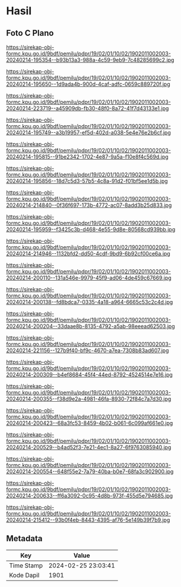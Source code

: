 # Hasil

## Foto C Plano

https://sirekap-obj-formc.kpu.go.id/9bdf/pemilu/pdpr/19/02/01/10/02/1902011002003-20240214-195354--b93b13a3-988a-4c59-9eb9-7c48285699c2.jpg

https://sirekap-obj-formc.kpu.go.id/9bdf/pemilu/pdpr/19/02/01/10/02/1902011002003-20240214-195650--1d9ada4b-900d-4caf-adfc-0659c889720f.jpg

https://sirekap-obj-formc.kpu.go.id/9bdf/pemilu/pdpr/19/02/01/10/02/1902011002003-20240214-223719--a45909db-fb30-48f0-8a72-41f7d43133e1.jpg

https://sirekap-obj-formc.kpu.go.id/9bdf/pemilu/pdpr/19/02/01/10/02/1902011002003-20240214-195749--a3b19957-ef5d-402d-a038-5e4e76e2b6cf.jpg

https://sirekap-obj-formc.kpu.go.id/9bdf/pemilu/pdpr/19/02/01/10/02/1902011002003-20240214-195815--91be2342-1702-4e87-9a5a-f10e8f4c569d.jpg

https://sirekap-obj-formc.kpu.go.id/9bdf/pemilu/pdpr/19/02/01/10/02/1902011002003-20240214-195856--18d7c5d3-57b5-4c8a-91d2-f01bf5ee1d5b.jpg

https://sirekap-obj-formc.kpu.go.id/9bdf/pemilu/pdpr/19/02/01/10/02/1902011002003-20240214-214840--0f36f697-173b-4772-ac07-8add3b25d833.jpg

https://sirekap-obj-formc.kpu.go.id/9bdf/pemilu/pdpr/19/02/01/10/02/1902011002003-20240214-195959--f3425c3b-d468-4e55-9d8e-80568cd939bb.jpg

https://sirekap-obj-formc.kpu.go.id/9bdf/pemilu/pdpr/19/02/01/10/02/1902011002003-20240214-214946--1132bfd2-dd50-4cdf-9bd9-6b92cf00ce6a.jpg

https://sirekap-obj-formc.kpu.go.id/9bdf/pemilu/pdpr/19/02/01/10/02/1902011002003-20240214-200110--131a546e-9979-45f9-ad06-4de459c67669.jpg

https://sirekap-obj-formc.kpu.go.id/9bdf/pemilu/pdpr/19/02/01/10/02/1902011002003-20240214-200138--fd8bdca7-0335-4a18-a964-6665c53c2c4d.jpg

https://sirekap-obj-formc.kpu.go.id/9bdf/pemilu/pdpr/19/02/01/10/02/1902011002003-20240214-200204--33daae8b-8135-4792-a5ab-98eeead62503.jpg

https://sirekap-obj-formc.kpu.go.id/9bdf/pemilu/pdpr/19/02/01/10/02/1902011002003-20240214-221156--127b9f40-bf9c-4670-a7ea-7308b83ad607.jpg

https://sirekap-obj-formc.kpu.go.id/9bdf/pemilu/pdpr/19/02/01/10/02/1902011002003-20240214-200309--b4ef8684-45f4-44ed-8792-4524514e7e16.jpg

https://sirekap-obj-formc.kpu.go.id/9bdf/pemilu/pdpr/19/02/01/10/02/1902011002003-20240214-200355--f38d9e2a-4981-46fa-8930-72f84c7a7d30.jpg

https://sirekap-obj-formc.kpu.go.id/9bdf/pemilu/pdpr/19/02/01/10/02/1902011002003-20240214-200423--68a3fc53-8459-4b02-b061-6c099af661e0.jpg

https://sirekap-obj-formc.kpu.go.id/9bdf/pemilu/pdpr/19/02/01/10/02/1902011002003-20240214-200529--b4ad52f3-7e21-4ec1-8a27-6f9763085940.jpg

https://sirekap-obj-formc.kpu.go.id/9bdf/pemilu/pdpr/19/02/01/10/02/1902011002003-20240214-200554--648f55e2-7a79-40ba-b0e7-68fa3c902900.jpg

https://sirekap-obj-formc.kpu.go.id/9bdf/pemilu/pdpr/19/02/01/10/02/1902011002003-20240214-200633--ff6a3092-0c95-4d8b-973f-455d5e794685.jpg

https://sirekap-obj-formc.kpu.go.id/9bdf/pemilu/pdpr/19/02/01/10/02/1902011002003-20240214-215412--93b0f4eb-8443-4395-af76-5e149b39f7b9.jpg


## Metadata

| Key        | Value               |
| ---------- | ------------------- |
| Time Stamp | 2024-02-25 23:03:41 |
| Kode Dapil | 1901                |



